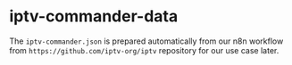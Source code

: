 # iptv-commander-data

The `iptv-commander.json` is prepared automatically from our n8n workflow from `https://github.com/iptv-org/iptv` repository for our use case later.
